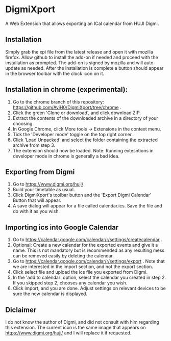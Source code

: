 # DigmiXport
A Web Extension that allows exporting an ICal calendar from HUJI Digmi.

## Installation
Simply grab the xpi file from the latest release and open it with mozilla firefox. Allow github to install the add-on if needed and proceed with the installation as prompted. The add-on is signed by mozilla and will auto-update as needed. After the installation is complete a button should appear in the browser toolbar with the clock icon on it.

## Installation in chrome (experimental):
1) Go to the chrome branch of this repository: https://github.com/AviH0/DigmiXport/tree/chrome .
2) Click the green 'Clone or download', and click download ZIP.
3) Extract the contents of the downloaded archive in a directory of your choosing.
4) In Google Chrome, click More tools -> Extensions in the context menu.
5) Tick the 'Developer mode' toggle on the top right corner.
6) Click 'Load Unpacked' and select the folder containing the extracted archive from step 3.
7) The extension should now be loaded. Note: Running extesntions in developer mode in chrome is generally a bad idea.

## Exporting from Digmi
1) Go to https://www.digmi.org/huji/
2) Build your timetable as usual.
3) Click DigmiXport's toolbar button and the 'Export Digmi Calendar' Button that will appear.
4) A save dialog will appear for a file called calendar.ics. Save the file and do with it as you wish.

## Importing ics into Google Calendar
1) Go to https://calendar.google.com/calendar/r/settings/createcalendar .
2) Optional: Create a new calendar for the exported events and give it a name. This is not mandatory but is recommended as any resulting mess can be removed easily by deleting the calendar.
3) Go to https://calendar.google.com/calendar/r/settings/export . Note that we are interested in the import section, and not the export section.
4) Click select file and upload the ics file you exported from Digmi.
5) In the 'add to calendar' option, select the calendar you created in step 2. If you skipped step 2, chooses any calendar you wish.
6) Click import, and you are done. Adjust settings on relevant devices to be sure the new calendar is displayed.

## Diclaimer
I do not know the author of Digmi, and did not consult with him regarding this extension. The current icon is the same image that appears on https://www.digmi.org/huji/ and I will replace it if requested.
